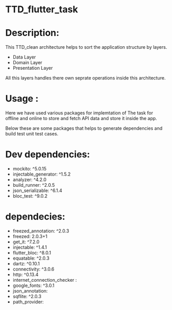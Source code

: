 # TTD_flutter_task

# Description:
This TTD_clean architecture helps to sort the application structure by layers.
  - Data Layer
  - Domain Layer
  - Presentation Layer
 
All this layers handles there own seprate operations inside this architecture.


# Usage :
Here we have used various packages for implemtation of The task for offline and online to store and fetch API data and store it inside the app.

Below these are some packages that helps to generate dependencies and build test unit test cases.
# Dev dependencies:
 - mockito: ^5.0.15
 - injectable_generator: ^1.5.2
 - analyzer: ^4.2.0
 - build_runner: ^2.0.5
 - json_serializable: ^6.1.4
 - bloc_test: ^9.0.2
  
  
# dependecies:
 - freezed_annotation: ^2.0.3 
 - freezed: 2.0.3+1
 - get_it: ^7.2.0
 - injectable: ^1.4.1
 - flutter_bloc: ^8.0.1
 - equatable: ^2.0.3
 - dartz: ^0.10.1
 - connectivity: ^3.0.6
 - http: ^0.13.4
 - internet_connection_checker :
 - google_fonts: ^3.0.1
 - json_annotation:
 - sqflite: ^2.0.3
 - path_provider:
